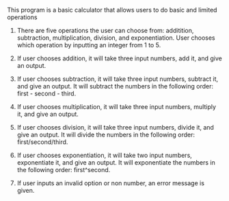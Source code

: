 This program is a basic calculator that allows users to do basic and limited operations

1. There are five operations the user can choose from: additition, subtraction, multiplication, division, and exponentiation. User chooses which operation by inputting an integer from 1 to 5.
2. If user chooses addition, it will take three input numbers, add it, and give an output.

3. If user chooses subtraction, it will take three input numbers, subtract it, and give an output. It will subtract the numbers in the following order: first - second - third. 

4. If user chooses multiplication, it will take three input numbers, multiply it, and give an output.

5. If user chooses division, it will take three input numbers, divide it, and give an output. It will divide the numbers in the following order: first/second/third. 

6. If user chooses exponentiation, it will take two input numbers, exponentiate it, and give an output. It will exponentiate the numbers in the following order: first^second. 

7. If user inputs an invalid option or non number, an error message is given. 
